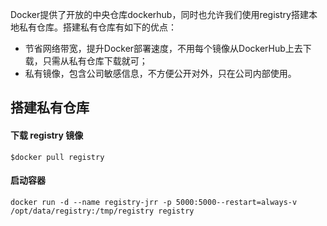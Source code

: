 Docker提供了开放的中央仓库dockerhub，同时也允许我们使用registry搭建本地私有仓库。搭建私有仓库有如下的优点：

* 节省网络带宽，提升Docker部署速度，不用每个镜像从DockerHub上去下载，只需从私有仓库下载就可；
* 私有镜像，包含公司敏感信息，不方便公开对外，只在公司内部使用。

## 搭建私有仓库

#### 下载 registry 镜像

`$docker pull registry`

#### 启动容器

`docker run -d --name registry-jrr -p 5000:5000--restart=always-v /opt/data/registry:/tmp/registry registry`

